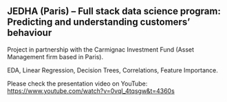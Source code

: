 ## JEDHA (Paris) – Full stack data science program: Predicting and understanding customers’ behaviour

Project in partnership with the Carmignac Investment Fund (Asset Management firm based in Paris). 

EDA, Linear Regression, Decision Trees, Correlations, Feature Importance.

Please check the presentation video on YouTube: https://www.youtube.com/watch?v=0vqI_4tqsgw&t=4360s
